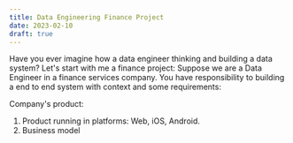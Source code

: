 ```yaml
---
title: Data Engineering Finance Project
date: 2023-02-10
draft: true
---
```


Have you ever imagine how a data engineer thinking and building a data system?
Let's start with me a finance project: Suppose we are a Data Engineer in a finance services company. You have responsibility to building a end to end system with context and some requirements:

Company's product:

1. Product running in platforms: Web, iOS, Android.
2. Business model

